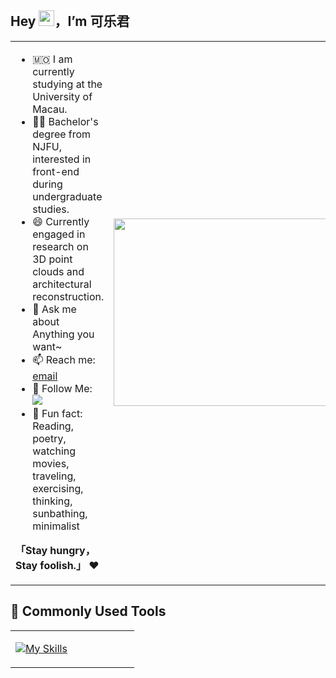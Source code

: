 ## Hey <img src="https://media.giphy.com/media/hvRJCLFzcasrR4ia7z/giphy.gif" width="25px">，I’m 可乐君


<table>
<tr>
<td valign="top"  width="50%">

- 🇲🇴 I am currently studying at the University of Macau.
- 👨‍💻 Bachelor's degree from NJFU, interested in front-end during undergraduate studies.
- 😄 Currently engaged in research on 3D point clouds and architectural reconstruction.
- 💬 Ask me about Anything you want~
- 📫 Reach me: [email](mailto:dereksunmo@163.com)
- 👏 Follow Me: [![](https://img.shields.io/github/followers/sunhaha520?label=follow%20me&style=social)](https://github.com/sunhaha520/)
- 🎣 Fun fact: Reading, poetry, watching movies, traveling, exercising, thinking, sunbathing, minimalist

**「Stay hungry，Stay foolish.」** ❤️
</td>
<td valign="center"  width="100%" height="100%">
<img src="https://github.com/anzhihe/anzhihe/blob/main/.github/workflows/Le%20Petit%20Prince.gif" width="500" height="300">
</td>
</tr>
</table>


## 🧰 Commonly Used Tools
<table>
<tr>
<td valign="top"  width="50%">


[![My Skills](https://skillicons.dev/icons?i=github,githubactions,bash,md,vim,vue,pycharm,autocad,notion,matlab,linux,docker,git,gitlab,mongodb,mysql,redis,nginx,vscode,obsidian,wordpress&theme=light)](https://github.com/sunhaha520)

  
</td>
</table>
